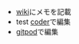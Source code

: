 - [wiki](https://github.com/daiki-akiba/memo/wiki)にメモを記載
- test [coder](https://coder.com/)で編集
-  [gitpod](https://www.gitpod.io/)で編集